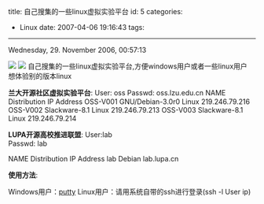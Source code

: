 title: 自己搜集的一些linux虚拟实验平台
id: 5
categories:
  - Linux
date: 2007-04-06 19:16:43
tags:
---

Wednesday, 29\. November 2006, 00:57:13


![](http://files.myopera.com/cocobear/blog/putt1.jpg)
![](http://files.myopera.com/cocobear/blog/putty.jpg)
自己搜集的一些linux虚拟实验平台,方便windows用户或者一些linux用户
想体验别的版本linux

**兰大开源社区虚拟实验平台**:
User: oss
Passwd: oss.lzu.edu.cn
NAME            Distribution            IP Address
OSS-V001        GNU/Debian-3.0r0 Linux  219.246.79.216
OSS-V002        Slackware-8.1 Linux     219.246.79.213
OSS-V003        Slackware-8.1 Linux     219.246.79.214

**LUPA开源高校推进联盟**:
User:lab  
Passwd: lab   

NAME            Distribution            IP Address
lab             Debian                  lab.lupa.cn

**使用方法**:

Windows用户：[putty](http://oss.lzu.edu.cn/uploads/putty.rar)
Linux用户：请用系统自带的ssh进行登录(ssh -l User ip)